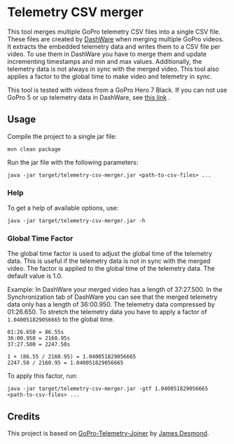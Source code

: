 # Telemetry CSV merger

This tool merges multiple GoPro telemetry CSV files into a single CSV file. These files are created
by [DashWare](http://www.dashware.net/) when merging multiple GoPro videos. It extracts the embedded telemetry data and
writes them to a CSV file per video. To use them in DashWare you have to merge them and update incrementing timestamps
and min and max values. Additionally, the telemetry data is not always in sync with the merged video. This tool also
applies a factor to the global time to make video and telemetry in sync.

This tool is tested with videos from a GoPro Hero 7 Black. If you can not use GoPro 5 or up telemetry data in DashWare,
see [this link](https://community.gopro.com/s/question/0D53b00008BtEN8CAN/hero-7-black-telemetry-not-showing-in-dashware-191)
.

## Usage

Compile the project to a single jar file:

```shell
mvn clean package
```

Run the jar file with the following parameters:

```shell
java -jar target/telemetry-csv-merger.jar <path-to-csv-files> ...
```

### Help

To get a help of available options, use:

```shell
java -jar target/telemetry-csv-merger.jar -h
```

### Global Time Factor

The global time factor is used to adjust the global time of the telemetry data. This is useful if the telemetry data is
not in sync with the merged video. The factor is applied to the global time of the telemetry data. The default value is
1.0.

Example: In DashWare your merged video has a length of 37:27.500. In the Synchronization tab of DashWare you can see
that the merged telemetry data only has a length of 36:00.950. The telemetry data compressed by 01:26.650. To stretch
the telemetry data you have to apply a factor of `1.040051829056665` to the global time.

```
01:26.650 = 86.55s
36:00.950 = 2160.95s
37:27.500 = 2247.50s

1 + (86.55 / 2160.95) = 1.040051829056665
2247.50 / 2160.95 = 1.040051829056665
```

To apply this factor, run:

```shell
java -jar target/telemetry-csv-merger.jar -gtf 1.040051829056665 <path-to-csv-files> ...
```

## Credits

This project is based on [GoPro-Telemetry-Joiner](https://github.com/jamesdesmond/GoPro-Telemetry-Joiner)
by [James Desmond](https://github.com/jamesdesmond).

